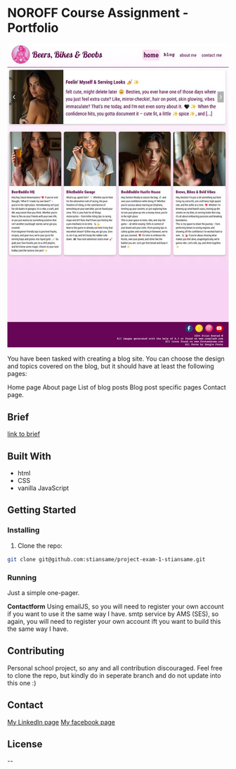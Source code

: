 # NOROFF Course Assignment - Portfolio 

![image](https://github.com/stiansame/portfolio1/blob/main/assets/images/project3.jpg?raw=true)

You have been tasked with creating a blog site. You can choose the design and topics covered on the blog, but it should have at least the following pages:

Home page
About page
List of blog posts
Blog post specific pages
Contact page.

## Brief

[link to brief](https://github.com/Noroff-FEU-Assignments/project-exam-1-ta1itha)


## Built With

-   html
-   CSS
-   vanilla JavaScript

## Getting Started

### Installing


1. Clone the repo:

```bash
git clone git@github.com:stiansame/project-exam-1-stiansame.git
```


### Running

Just a simple one-pager.

<b>Contactform</b>
Using emailJS, so you will need to register your own account if you want to use it the same way I have.
smtp service by AMS (SES), so again, you will need to register your own account ift you want to build this the same way I have.

## Contributing

Personal school project, so any and all contribution discouraged. Feel free to clone the repo, but kindly do in seperate branch and do not update into this one :)

## Contact

[My LinkedIn page](www.linkedin.com)
[My facebook page](https://www.facebook.com/stian.a.rostad)

## License

--

